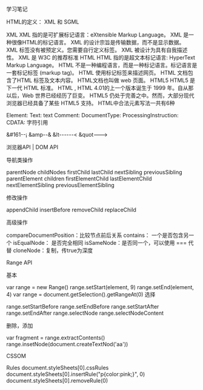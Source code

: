 学习笔记

HTML的定义： XML 和 SGML

XML
XML 指的是可扩展标记语言：eXtensible Markup Language。
XML 是一种很像HTML的标记语言。
XML 的设计宗旨是传输数据，而不是显示数据。
XML 标签没有被预定义。您需要自行定义标签。
XML 被设计为具有自我描述性。
XML 是 W3C 的推荐标准
HTML
HTML 指的是超文本标记语言: HyperText Markup Language。
HTML 不是一种编程语言，而是一种标记语言。标记语言是一套标记标签 (markup tag)。
HTML 使用标记标签来描述网页。
HTML 文档包含了HTML 标签及文本内容。
HTML文档也叫做 web 页面。
HTML5
HTML5 是下一代 HTML 标准。
HTML , HTML 4.01的上一个版本诞生于 1999 年。自从那以后，Web 世界已经经历了巨变。
HTML5 仍处于完善之中。然而，大部分现代浏览器已经具备了某些 HTML5 支持。
HTML中合法元素写法一共有6种

Element: 
Text: text
Comment:
DocumentType:
ProcessingInstruction:
CDATA:
字符引用

&#161--¡
&amp--&
&lt------<
&quot--->

浏览器API | DOM API

导航类操作

parentNode
childNodes
firstChild
lastChild
nextSibling
previousSibling
parentElement
children
firstElementChild
lastElementChild
nextElementSibling
previousElementSibling

修改操作

appendChild
insertBefore
removeChild
replaceChild

高级操作

compareDocumentPosition：比较节点前后关系
contains： 一个是否包含另一个
isEqualNode： 是否完全相同
isSameNode：是否同一个，可以使用 === 代替
cloneNode：复制，传true为深度

Range API

基本

var range = new Range()
range.setStart(element, 9)
range.setEnd(element, 4)
var range = document.getSelection().getRangeAt(0)
选择

range.setStartBefore
range.setEndBefore
range.setStartAfter
range.setEndAfter
range.selectNode
range.selectNodeContent

删除，添加

var fragment = range.extractContents()
range.insetNode(document.createTextNod('aa'))

CSSOM

Rules
document.styleSheets[0].cssRules
document.styleSheets[0].insertRule("p{color:pink;}", 0)
document.styleSheets[0].removeRule(0)